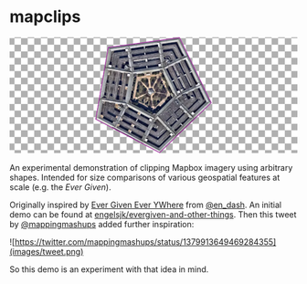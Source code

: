 # mapclips

![](images/banner.png)

An experimental demonstration of clipping Mapbox imagery using arbitrary shapes. Intended for size comparisons of various geospatial features at scale (e.g. the *Ever Given*).

Originally inspired by [Ever Given Ever YWhere](https://evergiven-everywhere.glitch.me/) from [@en_dash](https://twitter.com/en_dash). An initial demo can be found at [engelsjk/evergiven-and-other-things](https://github.com/engelsjk/evergiven-and-other-things). Then this tweet by [@mappingmashups](https://twitter.com/mappingmashups) added further inspiration:

![https://twitter.com/mappingmashups/status/1379913649469284355](images/tweet.png)

So this demo is an experiment with that idea in mind.
